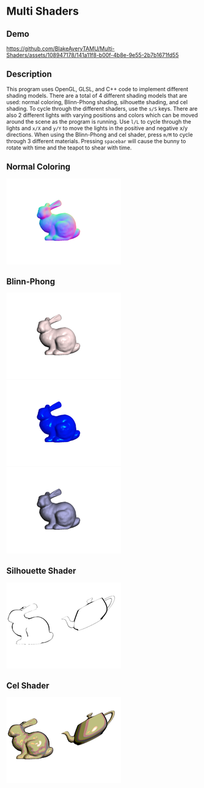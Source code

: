 # Multi Shaders


## Demo
https://github.com/BlakeAveryTAMU/Multi-Shaders/assets/108947178/141a11f8-b00f-4b8e-9e55-2b7b1671fd55




## Description

This program uses OpenGL, GLSL, and C++ code to implement different shading models. There are a total of 4 different shading models that are used: normal coloring, Blinn-Phong shading, silhouette shading, and cel shading. To cycle through the different shaders, use the `s/S` keys. There are also 2 different lights with varying positions and colors which can be moved around the scene as the program is running. Use `l/L` to cycle through the lights and `x/X` and `y/Y` to move the lights in the positive and negative x/y directions. When using the Blinn-Phong and cel shader, press `m/M` to cycle through 3 different materials. Pressing `spacebar` will cause the bunny to rotate with time and the teapot to shear with time. 

## Normal Coloring
<img src="./images/normalColoring.png" width="300" height="225">

## Blinn-Phong
<p float="left">
<img src="./images/blinnPhong1.png" width="300" height="225">
<img src="./images/blinnPhong2.png" width="300" height="225">
<img src="./images/blinnPhong3.png" width="300" height="225">
</p>

## Silhouette Shader
<img src="./images/silhouetteShader.png" width="300" height="225">

## Cel Shader
<img src="./images/celShader.png" width="300" height="225">

